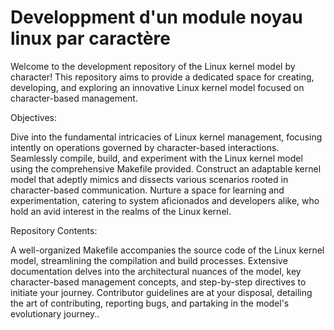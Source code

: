 # Developpment d'un module noyau linux par caractère
 
Welcome to the development repository of the Linux kernel model by character! 
This repository aims to provide a dedicated space for creating, developing, and exploring an innovative Linux kernel model focused on character-based management.

Objectives:

Dive into the fundamental intricacies of Linux kernel management, focusing intently on operations governed by character-based interactions.
Seamlessly compile, build, and experiment with the Linux kernel model using the comprehensive Makefile provided.
Construct an adaptable kernel model that adeptly mimics and dissects various scenarios rooted in character-based communication.
Nurture a space for learning and experimentation, catering to system aficionados and developers alike, who hold an avid interest in the realms of the Linux kernel.


Repository Contents:

A well-organized Makefile accompanies the source code of the Linux kernel model, streamlining the compilation and build processes.
Extensive documentation delves into the architectural nuances of the model, key character-based management concepts, and step-by-step directives to initiate your journey.
Contributor guidelines are at your disposal, detailing the art of contributing, reporting bugs, and partaking in the model's evolutionary journey..


